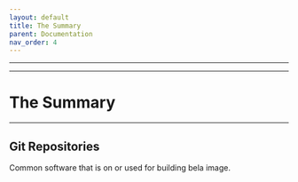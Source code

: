 ```yaml
---
layout: default
title: The Summary
parent: Documentation
nav_order: 4
---
```

---
---
# The Summary
---

## Git Repositories
Common software that is on or used for building bela image.


